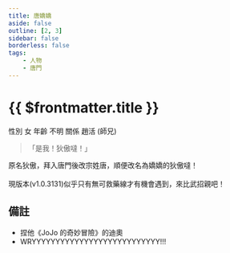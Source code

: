 ```yaml
---
title: 唐嬌嬌
aside: false
outline: [2, 3]
sidebar: false
borderless: false
tags:
    - 人物
    - 唐門
---
```


# {{ $frontmatter.title }}

<ChTabs position="bottom">
  <ChTab title="唐嬌嬌">
    <ChBg
      src='/images/characters/big_trainee_girl_1/normal.png' 
      position='right'/>
    <ChName nameZh='唐嬌嬌' nameEn='Tang Jiao Jiao' position='right' />
    <ChTable>
      <ChTr>
        <ChTd isTitle=true>
          性別
        </ChTd>
        <ChTd>
          女
        </ChTd>
      </ChTr>
      <ChTr>
        <ChTd isTitle=true>
          年齡
        </ChTd>
        <ChTd>
          不明
        </ChTd>
      </ChTr>
      <ChTr>
        <ChTd isTitle=true position='center'>
          關係
        </ChTd>
      </ChTr>
      <ChTr>
        <ChTd position='center'>
          趙活 (師兄)
        </ChTd>
      </ChTr>
    </ChTable>
  </ChTab>
  <ChTab title="JOJO立">
    <ChBg 
      src='/images/characters/big_trainee_girl_1/jojo.png' 
      position='right'
      :animation=true />
    <ChName
      nameZh='JOJO立'
      nameEn='Jojo Pose'/>
  </ChTab>
</ChTabs>

> 「是我！狄傲噠！」

原名狄傲，拜入唐門後改宗姓唐，順便改名為嬌嬌的狄傲噠！
<br><br>
現版本(v1.0.3131)似乎只有無可救藥線才有機會遇到，來比武招親吧！

## 備註

-   捏他《JoJo 的奇妙冒險》的迪奧
-   WRYYYYYYYYYYYYYYYYYYYYYYYYYYY!!!
